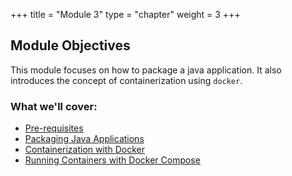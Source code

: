 +++
title = "Module 3"
type = "chapter"
weight = 3
+++

## Module Objectives

This module focuses on how to package a java application.
It also introduces the concept of containerization using `docker`.

### What we'll cover:

* [Pre-requisites](2-pre-requisites)
* [Packaging Java Applications](3-package-java-app)
* [Containerization with Docker](4-containerization-with-docker)
* [Running Containers with Docker Compose](5-running-containers-docker-compose)